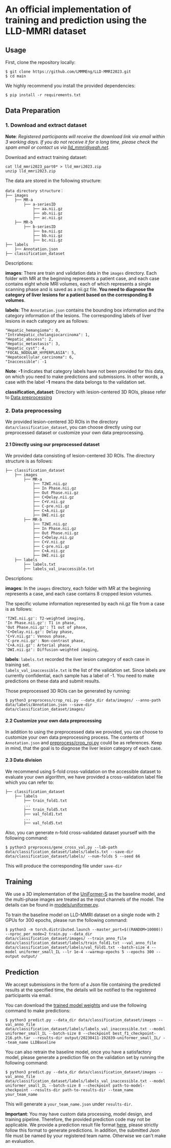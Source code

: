 # An official implementation of training and prediction using the LLD-MMRI dataset

## Usage

First, clone the repository locally:
```
$ git clone https://github.com/LMMMEng/LLD-MMRI2023.git
$ cd main
```
We highly recommend you install the provided dependencies:
```
$ pip install -r requirements.txt
```

## Data Preparation
### 1. Download and extract dataset
**Note**: *Registered participants will receive the download link via email within 3 working days. If you do not receive it for a long time, please check the spam email or contact us via lld_mmri@yeah.net.*   


Download and extract training dataset:  

```
cat lld_mmri2023_part0* > lld_mmri2023.zip
unzip lld_mmri2023.zip
```

The data are stored in the following structure:   
```
data directory structure：
├── images
    ├── MR-a
        ├── a-seriesID
            ├── aa.nii.gz
            ├── ab.nii.gz
            ├── ac.nii.gz
    ├── MR-b
        ├── b-seriesID
            ├── ba.nii.gz
            ├── bb.nii.gz
            ├── bc.nii.gz
├── labels
    ├── Annotation.json
├── classification_dataset
```
Descriptions: 

**images**: There are train and validation data in the ```images``` directory. Each folder with MR at the beginning represents a patient case, and each case contains eight whole MRI volumes, each of which represents a single scanning phase and is saved as a nii.gz file. **You need to diagnose the category of liver lesions for a patient based on the corresponding 8 volumes**.  

**labels**: The ```Annotation.json``` contains the bounding box information and the category information of the lesions. The corresponding labels of liver lesions in each category are as follows:
```
"Hepatic_hemangioma": 0,
"Intrahepatic_cholangiocarcinoma": 1,
"Hepatic_abscess": 2,
"Hepatic_metastasis": 3,
"Hepatic_cyst": 4,
"FOCAL_NODULAR_HYPERPLASIA": 5,
"Hepatocellular_carcinoma": 6,
"Inaccessible": -1
```
**Note**: **-1** indicates that category labels have not been provided for this data, on which you need to make predictions and submissions. In other words, a case with the label **-1** means the data belongs to the validation set.

**classification_dataset**:  Directory with lesion-centered 3D ROIs, please refer to [Data preprocessing](#2-data-preprocessingdata-preprocessing)

### 2. Data preprocessing
We provided lesion-centered 3D ROIs in the directory ```data/classification_dataset```, you can choose directly using our preprocessed dataset or customize your own data preprocessing.

#### 2.1 Directly using our preprocessed dataset
We provided data consisting of lesion-centered 3D ROIs. The directory structure is as follows: 
```
├── classification_dataset
    ├── images
        ├── MR-a
            ├── T2WI.nii.gz
            ├── In Phase.nii.gz
            ├── Out Phase.nii.gz
            ├── C+Delay.nii.gz
            ├── C+V.nii.gz
            ├── C-pre.nii.gz
            ├── C+A.nii.gz
            ├── DWI.nii.gz
        ├── MR-b
            ├── T2WI.nii.gz
            ├── In Phase.nii.gz
            ├── Out Phase.nii.gz
            ├── C+Delay.nii.gz
            ├── C+V.nii.gz
            ├── C-pre.nii.gz
            ├── C+A.nii.gz
            ├── DWI.nii.gz
    ├── labels
        ├── labels.txt
        ├── labels_val_inaccessible.txt
```
Descriptions: 

**images**: In the ```images``` directory, each folder with MR at the beginning represents a case, and each case contains 8 cropped lesion volumes.   
 
The specific volume information represented by each nii.gz file from a case is as follows:
```
'T2WI.nii.gz': T2-weighted imaging,
'In Phase.nii.gz': T1 in phase, 
'Out Phase.nii.gz': T1 out of phase,
'C+Delay.nii.gz': Delay phase,
'C+V.nii.gz': Venous phase,
'C-pre.nii.gz': Non-contrast phase,
'C+A.nii.gz': Arterial phase, 
'DWI.nii.gz': Diffusion-weighted imaging,
```
**labels**: 
```labels.txt``` recorded the liver lesion category of each case in training set.   
```labels_val_inaccessible.txt``` is the list of the validation set. Since labels are currently confidential, each sample has a label of -1. You need to make predictions on these data and submit results.

Those preprocessed 3D ROIs can be generated by running:
```
$ python3 preprocess/crop_roi.py --data_dir data/images/ --anno-path data/labels/Annotation.json --save-dir data/classification_dataset/images/
```

#### 2.2 Customize your own data preprocessing

In addition to using the preprocessed data we provided, you can choose to customize your own data preprocessing process. The contents of ```Annotation.json``` and [preprocess/crop_roi.py](```preprocess/crop_roi.py```) could be as references. Keep in mind, that the goal is to diagnose the liver lesion category of each case.

#### 2.3 Data division
We recommend using 5-fold cross-validation on the accessible dataset to evaluate your own algorithm, we have provided a cross-validation label file which you can refer to:
```
├── classification_dataset
    ├── labels
        ├── train_fold1.txt
        ...
        ├── train_fold5.txt
        ├── val_fold1.txt
        ...
        ├── val_fold5.txt
```

Also, you can generate n-fold cross-validated dataset yourself with the following command:
```
$ python3 preprocess/gene_cross_val.py --lab-path data/classification_dataset/labels/labels.txt --save-dir data/classification_dataset/labels/ --num-folds 5 --seed 66
```
This will produce the corresponding file under ```save-dir```

## Training
We use a 3D implementation of the [UniFormer-S](https://github.com/Sense-X/UniFormer/tree/main/image_classification) as the baseline model, and the multi-phase images are treated as the input channels of the model. The details can be found in [models/uniformer.py](models/uniformer.py).

To train the baseline model on LLD-MMRI dataset on a single node with 2 GPUs for 300 epochs, please run the following command:

```
$ python3 -m torch.distributed.launch --master_port=$((RANDOM+10000)) --nproc_per_node=2 train.py --data_dir data/classification_dataset/images/ --train_anno_file data/classification_dataset/labels/train_fold1.txt --val_anno_file data/classification_dataset/labels/val_fold1.txt --batch-size 4 --model uniformer_small_IL --lr 1e-4 --warmup-epochs 5 --epochs 300 --output output/
```

## Prediction
We accept submissions in the form of a Json file containing the predicted results at the specified time, the details will be notified to the registered participants via email.  

You can download the [trained model weights](https://github.com/LMMMEng/LLD-MMRI2023/releases/download/release-v1/best_f1_checkpoint-216.pth.tar) and use the following command to make predictions:

```
$ python3 predict.py --data_dir data/classification_dataset/images --val_anno_file data/classification_dataset/labels/labels_val_inaccessible.txt --model uniformer_small_IL --batch-size 8 --checkpoint best_f1_checkpoint-216.pth.tar --results-dir output/20230411-192839-uniformer_small_IL/ --team_name LLDBaseline
```

You can also retrain the baseline model, once you have a satisfactory model, please generate a prediction file on the validation set by running the following command:
```
$ python3 predict.py --data_dir data/classification_dataset/images --val_anno_file data/classification_dataset/labels/labels_val_inaccessible.txt --model uniformer_small_IL --batch-size 8 --checkpoint path-to-model-checkpoint --results-dir path-to-results-dir --team_name your_team_name
```
This will generate a ```your_team_name.json``` under ```results-dir```.    

**Important**: You may have custom data processing, model design, and training pipeline. Therefore, the provided prediction code may not be applicable. We provide a prediction result file format [here](output/LLDBaseline.json), please strictly follow this format to generate predictions. In addition, the submitted Json file must be named by your registered team name. Otherwise we can't make an evaluation.
